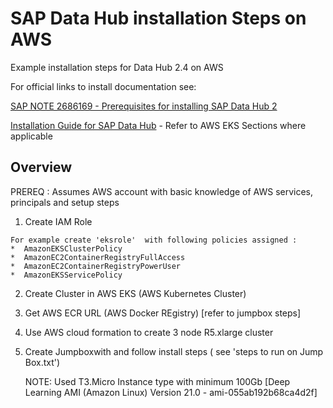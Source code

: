 # SAP Data Hub installation Steps on AWS
Example installation steps for Data Hub 2.4 on AWS

For official links to install documentation see:

[SAP NOTE 2686169 - Prerequisites for installing SAP Data Hub 2](https://launchpad.support.sap.com/#/notes/2686169)

[Installation Guide for SAP Data Hub](https://help.sap.com/viewer/e66c399612e84a83a8abe97c0eeb443a/2.4.latest/en-US/9f866d8ef9a94c30947f12e73eaf0dd9.html)  - Refer to AWS EKS Sections where applicable


Overview
---------
PREREQ : Assumes AWS account with basic knowledge of AWS services, principals and setup steps


1. Create IAM Role
```
For example create 'eksrole'  with following policies assigned :
*  AmazonEKSClusterPolicy
*  AmazonEC2ContainerRegistryFullAccess
*  AmazonEC2ContainerRegistryPowerUser
*  AmazonEKSServicePolicy
```
2. Create Cluster in AWS EKS (AWS Kubernetes Cluster)
3. Get AWS ECR URL   (AWS Docker REgistry)   [refer to jumpbox steps]
4. Use AWS cloud formation to create 3 node R5.xlarge  cluster 
5. Create Jumpboxwith and follow install steps ( see 'steps to run on Jump Box.txt')

    NOTE: Used T3.Micro Instance type with minimum 100Gb [Deep Learning AMI (Amazon Linux) Version 21.0 - ami-055ab192b68ca4d2f]

